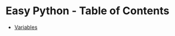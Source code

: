 # Easy Python - Table of Contents

- [Variables](https://github.com/easy-python-uz/python/blob/main/01-Variables/README.md)